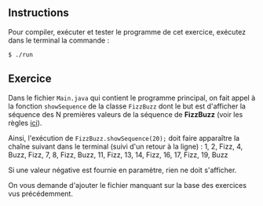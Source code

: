 
Instructions
--------------------------------------------------------------------------------

Pour compiler, exécuter et tester le programme de cet exercice, 
exécutez dans le terminal la commande :

    $ ./run


Exercice
--------------------------------------------------------------------------------

Dans le fichier `Main.java` qui contient le programme principal, on fait appel à la fonction `showSequence` de la classe `FizzBuzz` dont le but est d'afficher la séquence des N premières valeurs de la séquence de **FizzBuzz** (voir les règles [ici](https://en.wikipedia.org/wiki/Fizz_buzz)).

Ainsi, l'exécution de `FizzBuzz.showSequence(20);` doit faire apparaître la chaîne suivant dans le terminal (suivi d'un retour à la ligne) : 
1, 2, Fizz, 4, Buzz, Fizz, 7, 8, Fizz, Buzz, 11, Fizz, 13, 14, Fizz, 16, 17, Fizz, 19, Buzz

Si une valeur négative est fournie en paramètre, rien ne doit s'afficher.

On vous demande d'ajouter le fichier manquant sur la base des exercices vus précédemment. 